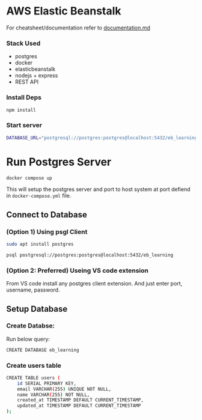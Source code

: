 # AWS Elastic Beanstalk

For cheatsheet/documentation refer to [documentation.md](documentation.md)

### Stack Used
- postgres
- docker
- elasticbeanstalk
- nodejs + express
- REST API

### Install Deps

```sh
npm install
```

### Start server

```sh
DATABASE_URL="postgresql://postgres:postgres@localhost:5432/eb_learning" PORT=5555 npm start
````

# Run Postgres Server

```sh
docker compose up
```
This will setup the postgres server and port to host system at port defiend in `docker-compose.yml` file. 


## Connect to Database

### (Option 1) Using psgl Client

```sh
sudo apt install postgres
```

```sh
psql postgresql://postgres:postgres@localhost:5432/eb_learning
```

### (Option 2: Preferred) Useing VS code extension
From VS code install any postgres client extension. And just enter port, username, password.


## Setup Database
### Create Databse:
Run below query:

```sh
CREATE DATABASE eb_learning
```

### Create users table

```sh
CREATE TABLE users (
    id SERIAL PRIMARY KEY,
    email VARCHAR(255) UNIQUE NOT NULL,
    name VARCHAR(255) NOT NULL,
    created_at TIMESTAMP DEFAULT CURRENT_TIMESTAMP, 
    updated_at TIMESTAMP DEFAULT CURRENT_TIMESTAMP 
);
```